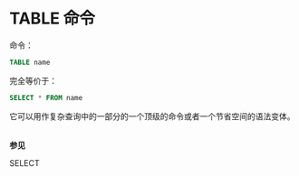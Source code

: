 # TABLE 命令

命令：
```SQL
TABLE name
```
完全等价于：
```SQL
SELECT * FROM name
```
它可以用作复杂查询中的一部分的一个顶级的命令或者一个节省空间的语法变体。

<br/>**参见**

SELECT